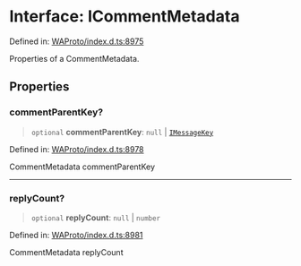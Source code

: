 # Interface: ICommentMetadata

Defined in: [WAProto/index.d.ts:8975](https://github.com/Fokusdotid/Baileys/blob/b457796e9982984bfe7323cdd6fea8bc613c4ed0/WAProto/index.d.ts#L8975)

Properties of a CommentMetadata.

## Properties

### commentParentKey?

> `optional` **commentParentKey**: `null` \| [`IMessageKey`](IMessageKey.md)

Defined in: [WAProto/index.d.ts:8978](https://github.com/Fokusdotid/Baileys/blob/b457796e9982984bfe7323cdd6fea8bc613c4ed0/WAProto/index.d.ts#L8978)

CommentMetadata commentParentKey

***

### replyCount?

> `optional` **replyCount**: `null` \| `number`

Defined in: [WAProto/index.d.ts:8981](https://github.com/Fokusdotid/Baileys/blob/b457796e9982984bfe7323cdd6fea8bc613c4ed0/WAProto/index.d.ts#L8981)

CommentMetadata replyCount
